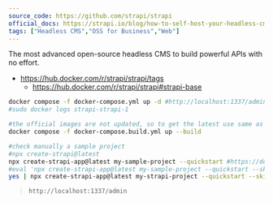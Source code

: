 ```yaml
---
source_code: https://github.com/strapi/strapi
official_docs: https://strapi.io/blog/how-to-self-host-your-headless-cms-using-docker-compose
tags: ["Headless CMS","OSS for Business","Web"]
---
```


The most advanced open-source headless CMS to build powerful APIs with no effort.

* https://hub.docker.com/r/strapi/strapi/tags
    * https://hub.docker.com/r/strapi/strapi#strapi-base


```sh
docker compose -f docker-compose.yml up -d #http://localhost:1337/admin/auth/register-admin #v3.6.8
#sudo docker logs strapi-strapi-1
```

```sh
#the official images are not updated, so to get the latest use same as with CLI
docker compose -f docker-compose.build.yml up --build

#check manually a sample project
#npx create-strapi@latest
npx create-strapi-app@latest my-sample-project --quickstart #https://docs.strapi.io/dev-docs/installation/cli
#eval 'npx create-strapi-app@latest my-sample-project --quickstart --skip-cloud --no-example'
yes | npx create-strapi-app@latest my-strapi-project --quickstart --skip-cloud --no-example #v5.30.0
```
> `http://localhost:1337/admin`

